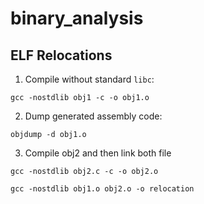 # binary_analysis
## ELF Relocations
1. Compile without standard `libc`:

`gcc -nostdlib obj1 -c -o obj1.o`

2. Dump generated assembly code:

`objdump -d obj1.o`

3. Compile obj2 and then link both file

`gcc -nostdlib obj2.c -c -o obj2.o`

`gcc -nostdlib obj1.o obj2.o -o relocation`
